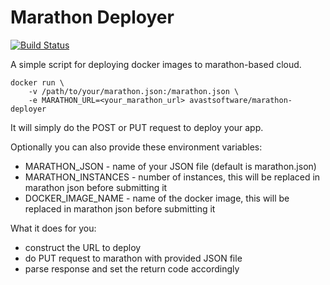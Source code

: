 # Marathon Deployer

[![Build Status](https://travis-ci.org/avast/marathon-deployer.svg?branch=master)](https://travis-ci.org/avast/marathon-deployer)

A simple script for deploying docker images to marathon-based cloud.

    docker run \
        -v /path/to/your/marathon.json:/marathon.json \
        -e MARATHON_URL=<your_marathon_url> avastsoftware/marathon-deployer

It will simply do the POST or PUT request to deploy your app.

Optionally you can also provide these environment variables:
- MARATHON_JSON - name of your JSON file (default is marathon.json)
- MARATHON_INSTANCES - number of instances, this will be replaced in marathon json before submitting it
- DOCKER_IMAGE_NAME - name of the docker image, this will be replaced in marathon json before submitting it

What it does for you:
- construct the URL to deploy
- do PUT request to marathon with provided JSON file
- parse response and set the return code accordingly
